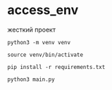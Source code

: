 # access_env

жесткий проект

```shell
python3 -m venv venv
```

```shell
source venv/bin/activate
```

```shell
pip install -r requirements.txt
```

```shell
python3 main.py
```